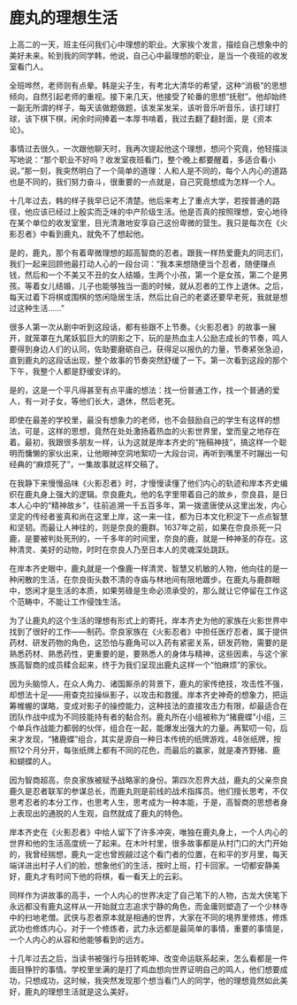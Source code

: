 # 鹿丸的理想生活

上高二的一天，班主任问我们心中理想的职业。大家挨个发言，描绘自己想象中的美好未来。轮到我的同学韩，他说，自己心中最理想的职业，是当一个夜班的收发室看门人。 

全班哗然，老师则有点晕。韩是尖子生，有考北大清华的希望，这种“消极”的思想倾向，自然引起老师的重视。接下来几天，他接受了轮番的思想“抚慰”。他却始终一副无所谓的样子，每天该做题做题，该发呆发呆，该听音乐听音乐，该打球打球，该下棋下棋，闲余时间捧着一本厚书啃着，我过去翻了翻封面，是《资本论》。 

事情过去很久，一次跟他聊天时，我再次提起他这个理想，想问个究竟，他轻描淡写地说：“那个职业不好吗？收发室夜班看门，整个晚上都要醒着，多适合看小说。”那一刻，我突然明白了一个简单的道理：人和人是不同的，每个人内心的道路也是不同的，我们努力奋斗，很重要的一点就是，自己究竟想成为怎样一个人。 

十几年过去，韩的样子我早已记不清楚。他后来考上了重点大学，若按普通的路径，他应该已经过上殷实而乏味的中产阶级生活。他是否真的按照理想，安心地待在某个单位的收发室里，目光清澈地安享自己这份卑微的营生。我只是每次在《火影忍者》中看到鹿丸，就免不了想起他。 

是的，鹿丸，那个有着卑微理想的超高智商的忍者。跟我一样热爱鹿丸的同志们，我们一起来回顾他最打动人心的一段台词：“我本来想随便当个忍者，随便赚点钱，然后和一个不美又不丑的女人结婚，生两个小孩，第一个是女孩，第二个是男孩。等着女儿结婚，儿子也能够独当一面的时候，就从忍者的工作上退休。之后，每天过着下将棋或围棋的悠闲隐居生活，然后比自己的老婆还要早老死，我就是想过这种生活……” 

很多人第一次从剧中听到这段话，都有些跟不上节奏。《火影忍者》的故事一展开，就笼罩在九尾妖狐巨大的阴影之下，玩的是热血主人公励志成长的节奏，鸣人要得到身边人们的认同，佐助要磨砺自己，获得足以报仇的力量，节奏紧张急迫，直到鹿丸的这段话出现，整个故事的节奏突然舒缓了一下。第一次看到这段的那个下午，我整个人都是舒缓安详的。 

是的，这是一个平凡得甚至有点平庸的想法：找一份普通工作，找一个普通的爱人，有一对子女，等他们长大，退休，然后老死。 

即使在最差的学校里，最没有想象力的老师，也不会鼓励自己的学生有这样的想法，可是，这样的思想，竟然在处处激扬着热血的火影世界里，堂而皇之地存在着。最初，我跟很多朋友一样，认为这就是岸本齐史的“拖稿神技”，搞这样一个聪明而慵懒的家伙出来，让他眼神空洞地絮叨一大段台词，再听到嘴里不时蹦出一句经典的“麻烦死了”，一集故事就这样交稿了。 

在我静下来慢慢品味《火影忍者》时，才慢慢读懂了他们内心的轨迹和岸本齐史编织在鹿丸身上强大的逻辑。奈良鹿丸，他的名字里带着自己的故乡，奈良县，是日本人心中的“精神故乡”，往前追溯一千五百多年，第一拨遣唐使从这里出发，内心坚定的传经者鉴真和尚在这里上岸，这一来一往，都为日本文化积淀下一点点智慧和坚韧。而最让人神往的，则是奈良的鹿群。1637年之前，如果在奈良杀死一只鹿，是要被判处死刑的，一千多年的时间里，奈良的鹿，就是一种神圣的存在。这种清灵、美好的动物，时时在奈良人乃至日本人的灵魂深处跳跃。 

在岸本齐史眼中，鹿丸就是一个像鹿一样清灵、智慧又机敏的人物，他向往的是一种闲散的生活，在奈良街头数不清的寺庙与林地间有限地踱步。在鹿丸与鹿群眼中，悠闲才是生活的本质，如果劳碌是生命必须承受的，那么就让它停留在工作这个范畴中，不能让工作侵蚀生活。 

为了让鹿丸的这个生活的理想有形式上的寄托，岸本齐史为他的家族在火影世界中找到了很好的工作——制药。奈良家族在《火影忍者》中担任医疗忍者，属于提供药材、研发药物的角色，这恐怕与鹿角可以入药有紧密关系，研发药物，需要的是熟悉药材、熟悉药性，更重要的是，要熟悉人的身体与精神，这些因素，与这个家族高智商的成员糅合起来，终于为我们呈现出鹿丸这样一个“怕麻烦”的家伙。 

因为头脑惊人，在众人角力、诸国厮杀的背景下，鹿丸的家传绝技，攻击性不强，却想法十足——用查克拉操纵影子，以攻击和救援。岸本齐史神奇的想象力，把运筹帷幄的谋略，变成对影子的操控能力，这种技法的直接攻击力有限，却最适合在团队作战中成为不同技能持有者的黏合剂。鹿丸所在小组被称为“猪鹿蝶”小组，三个单兵作战能力都弱的伙伴，组合在一起，能爆发出强大的力量。再絮叨一句，后来才发现，“猪鹿蝶”组合，其实是源自一种日本传统的纸牌游戏，48张纸牌，按照12个月分开，每张纸牌上都有不同的花色，而最后的赢家，就是凑齐野猪、鹿和蝴蝶的人。 

因为智商超高，奈良家族被赋予战略家的身份。第四次忍界大战，鹿丸的父亲奈良鹿久是忍者联军的参谋总长，而鹿丸则是前线的战术指挥员。他们擅长思考，不仅思考忍者的本分工作，也思考人生，思考成为一种本能，于是，高智商的思想者身上表现出的通脱的人生观，自然就成了鹿丸的特色。 

岸本齐史在《火影忍者》中给人留下了许多冲突，唯独在鹿丸身上，一个人内心的世界和他的生活高度统一了起来。在木叶村里，很多故事都是从村门口的大门开始的，我曾经揣想，鹿丸一定也曾觊觎过这个看门者的位置，在和平的岁月里，每天端详进出村子人们的脸，想象他们的生活，按时上班，打卡回家。一切都安静美好，鹿丸才有时间下他的将棋，看一看天上的云彩。 

同样作为讲故事的高手，一个人内心的世界决定了自己笔下的人物，古龙大侠笔下永远都没有鹿丸这样从一开始就立志追求宁静的角色，而金庸则塑造了一个少林寺中的扫地老僧。武侠与忍者原本就是相通的世界，大家在不同的境界里修炼，修炼武功也修炼内心，对于一个修炼者，武力永远都是最简单的事情，重要的事情是，一个人内心的从容和他能够看到的远方。 

十几年过去之后，当读书被强行与扭转乾坤、改变命运联系起来，怎么看都是一件面目狰狞的事情。学校里坐满的是打了鸡血想向世界证明自己的鸣人，他们想要成功，只想成功，这时候，我突然发现那个想当看门人的同学，他的理想竟然如此美好，鹿丸的理想生活就是这么美好。